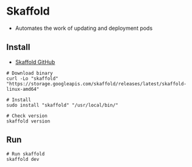 # Skaffold

- Automates the work of updating and deployment pods

## Install

- [Skaffold GitHub](https://github.com/GoogleContainerTools/skaffold)

```shell
# Download binary
curl -Lo "skaffold" "https://storage.googleapis.com/skaffold/releases/latest/skaffold-linux-amd64"

# Install
sudo install "skaffold" "/usr/local/bin/"

# Check version
skaffold version
```

## Run

```shell
# Run skaffold
skaffold dev
```
